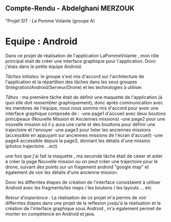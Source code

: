 ## Compte-Rendu - Abdelghani MERZOUK

"Projet SIT : La Pomme Volante (groupe A)

# Equipe : Android


Dans ce projet de réalisation de l'application LaPommeVolante , mon rôle principal etait de créer une interface graphique pour l'application.
Donc j'etais dans le petite équipe Android. 

_Tâches initiales:_
le groupe s'est mis d'accord sur l'architecture de l'application et la répartition des tâches dans les sous groupes (Intégration/Android/Serveur/Drone)
et les technologies à utiliser.

_Tâhes :_ 
ma première tâche était de définir une maquette de l'application (à quoi elle doit ressembler graphiquement), donc après communication avec les membres de l'équipe,
nous nous somme mis d'accord pour avoir une interface graphique composée de :
-une page1 d'accueil avec deux boutons principeaux (Nouvelle Mission et Anciennes missions)
-une page2 pour une nouvelle mission oû il y aura une carte et des bouttons pour définir une trajectoire et l'envoyer
-une page3 pour lister les anciennes missions (accessible en appuyant sur anciennes missions de l'écran d'accueil)
-une page4 accessible depuis la page3, donnant les détails d'une mission (photos trajectoire ...ect)

une fois que j'ai fait la maquette , ma seconde tâche était de céeer et aider à créer la page Nouvelle mission ou on peut créer une trajectoire pour le drone,
suivant des points sur un fragement android "google map" et également de voir les détails d'une ancienne mission.

Donc les differntes étapes de création de l'interface consistaient à utiliser Android avec les fragments/les maps / les boutons / les layouts ... etc

_Retour d'experience :_
La réalisation de ce projet m'a permis de voir differntes étapes dans une projet de la reflexion jusqu'à la réalisation et la création de l'interface graphique sous Android ,
m'a également permet de monter en compétence en Android et java.